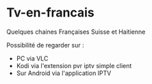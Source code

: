# Tv-en-francais
Quelques chaines Françaises Suisse et Haitienne

Possibilité de regarder sur :
- PC via VLC
- Kodi via l'extension pvr iptv simple client
- Sur Android via l'application IPTV
